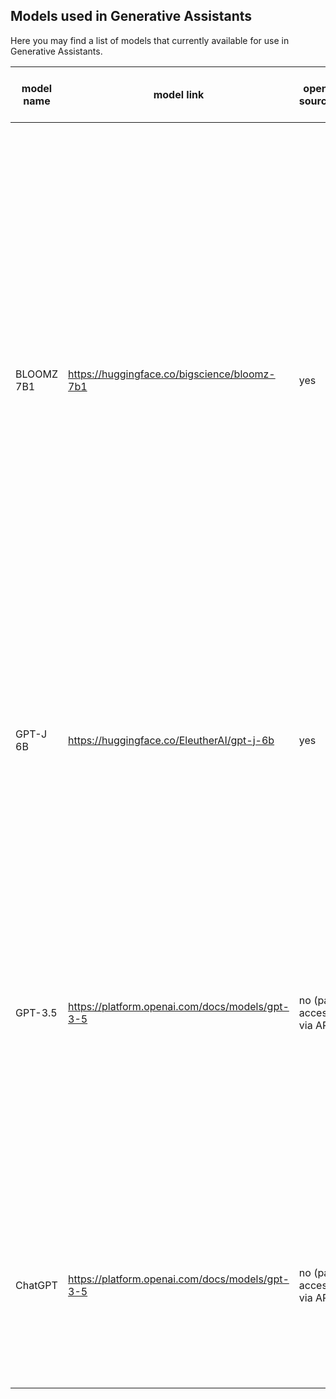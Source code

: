 ## Models used in Generative Assistants

Here you may find a list of models that currently available for use in Generative Assistants.

| model name | model link | open-source? | size (billion parameters) | GPU usage | max tokens (prompt + response) | description |
|-|-------|--------------|------|---------|----------|-------------|
| BLOOMZ 7B1 | https://huggingface.co/bigscience/bloomz-7b1 | yes | 7.1B    | 33GB | 2048 tokens |An open-source multilingual task-oriented large language model. BLOOMZ 7B1 comes from BLOOMZ model family (featuring 560M, 1.1B, 1.7B, 3B, 7.1B, and 176B parameter versions). Each of the models is a [BLOOM](https://huggingface.co/bigscience/bloom) model of corresponding size, fine-tuned on cross-lingual task-instruction dataset (46 languages, 16 NLP tasks).  For more details about BLOOM, refer to [this paper](https://arxiv.org/pdf/2211.05100.pdf). For more details about BLOOMZ and its dataset, refer to [this paper](https://arxiv.org/pdf/2211.01786.pdf). |
| GPT-J 6B | https://huggingface.co/EleutherAI/gpt-j-6b | yes | 6B | 25GB | 2048 tokens |An open-source large language model. English-only, not fine-tuned for instruction following, not capable of code generation. For more details, refer to this [GitHub repo](https://github.com/kingoflolz/mesh-transformer-jax)|
| GPT-3.5 | https://platform.openai.com/docs/models/gpt-3-5 | no (paid access via API) | supposedly, 175B | - (cannot be run locally)| 4,097 tokens| Based on text-davinci-003 -- the largest and most capable of GPT-3/GPT-3.5 models family (featuring davinci, curie, babbage, ada models) not optimized for chat. Unlike earlier GPT-3 models, also able to understand and generate code. Unlike GPT-3.5 turbo, not optimised for chat. For more details, refer to [OpenAI website](https://platform.openai.com/docs/models/gpt-3-5).|
| ChatGPT | https://platform.openai.com/docs/models/gpt-3-5 | no (paid access via API) | supposedly, 175B | - (cannot be run locally)| 4,096 tokens | Based on gpt-3.5-turbo -- the most capable of the entire GPT-3/GPT-3.5 models family. Optimized for chat. Able to understand and generate code. For more details, refer to [OpenAI website](https://platform.openai.com/docs/models/gpt-3-5).|
